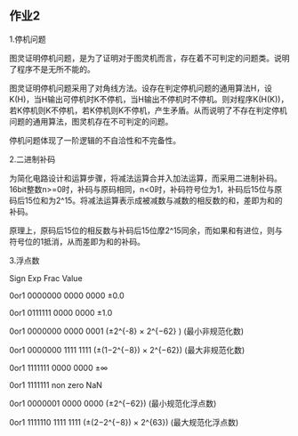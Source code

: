 ## 作业2
1.停机问题

图灵证明停机问题，是为了证明对于图灵机而言，存在着不可判定的问题类。说明了程序不是无所不能的。

图灵证明停机问题采用了对角线方法。设存在判定停机问题的通用算法H，设K(H)，当H输出可停机时K不停机，当H输出不停机时不停机。则对程序K(H(K))，若K停机则K不停机，若K停机则K不停机，产生矛盾。从而说明了不存在判定停机问题的通用算法，图灵机存在不可判定的问题。

停机问题体现了一阶逻辑的不自洽性和不完备性。

2.二进制补码

为简化电路设计和运算步骤，将减法运算合并入加法运算，而采用二进制补码。16bit整数n>=0时，补码与原码相同，n<0时，补码符号位为1，补码后15位与原码后15位和为2^15。将减法运算表示成被减数与减数的相反数的和，差即为和的补码。

原理上，原码后15位的相反数与补码后15位摩2^15同余，而如果和有进位，则与符号位的1抵消，从而差即为和的补码。

3.浮点数

Sign    Exp      Frac       Value

0or1    0000000  0000 0000  ±0.0 

0or1    0111111  0000 0000  ±1.0 

0or1    0000000  0000 0001  \(±2^{-8} × 2^{−62} \) (最小非规范化数)

0or1    0000000  1111 1111  \(±(1−2^{−8}) × 2^{−62}\) (最大非规范化数) 

0or1    1111111  0000 0000  ±∞ 

0or1    1111111  non  zero  NaN 

0or1    0000001  0000 0000  \(±2^{−62}\) (最小规范化浮点数)  

0or1    1111110  1111 1111  \(±(2−2^{−8}) × 2^{63}\) (最大规范化浮点数)
